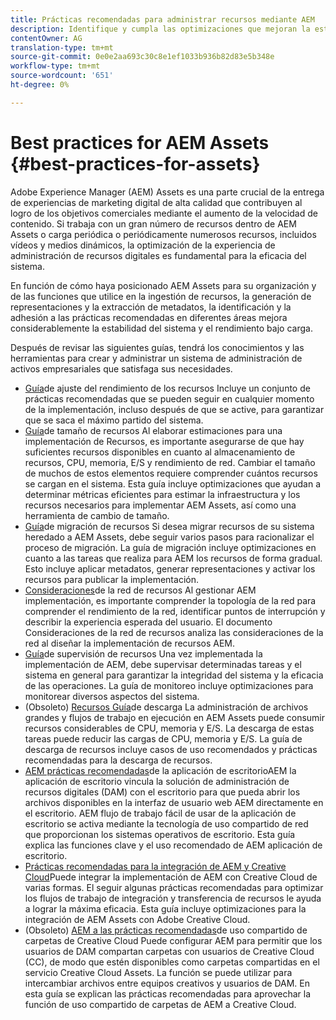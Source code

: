 ```yaml
---
title: Prácticas recomendadas para administrar recursos mediante AEM
description: Identifique y cumpla las optimizaciones que mejoran la estabilidad del sistema y el rendimiento bajo carga, según la implementación de AEM Assets y las características utilizadas para la ingesta y el procesamiento de recursos.
contentOwner: AG
translation-type: tm+mt
source-git-commit: 0e0e2aa693c30c8e1ef1033b936b82d83e5b348e
workflow-type: tm+mt
source-wordcount: '651'
ht-degree: 0%

---
```



# Best practices for AEM Assets {#best-practices-for-assets}

Adobe Experience Manager (AEM) Assets es una parte crucial de la entrega de experiencias de marketing digital de alta calidad que contribuyen al logro de los objetivos comerciales mediante el aumento de la velocidad de contenido. Si trabaja con un gran número de recursos dentro de AEM Assets o carga periódica o periódicamente numerosos recursos, incluidos vídeos y medios dinámicos, la optimización de la experiencia de administración de recursos digitales es fundamental para la eficacia del sistema.

En función de cómo haya posicionado AEM Assets para su organización y de las funciones que utilice en la ingestión de recursos, la generación de representaciones y la extracción de metadatos, la identificación y la adhesión a las prácticas recomendadas en diferentes áreas mejora considerablemente la estabilidad del sistema y el rendimiento bajo carga.

Después de revisar las siguientes guías, tendrá los conocimientos y las herramientas para crear y administrar un sistema de administración de activos empresariales que satisfaga sus necesidades.

* [Guía](performance-tuning-guidelines.md)de ajuste del rendimiento de los recursos Incluye un conjunto de prácticas recomendadas que se pueden seguir en cualquier momento de la implementación, incluso después de que se active, para garantizar que se saca el máximo partido del sistema.
* [Guía](assets-sizing-guide.md)de tamaño de recursos Al elaborar estimaciones para una implementación de Recursos, es importante asegurarse de que hay suficientes recursos disponibles en cuanto al almacenamiento de recursos, CPU, memoria, E/S y rendimiento de red. Cambiar el tamaño de muchos de estos elementos requiere comprender cuántos recursos se cargan en el sistema. Esta guía incluye optimizaciones que ayudan a determinar métricas eficientes para estimar la infraestructura y los recursos necesarios para implementar AEM Assets, así como una herramienta de cambio de tamaño.
* [Guía](assets-migration-guide.md)de migración de recursos Si desea migrar recursos de su sistema heredado a AEM Assets, debe seguir varios pasos para racionalizar el proceso de migración. La guía de migración incluye optimizaciones en cuanto a las tareas que realiza para AEM los recursos de forma gradual. Esto incluye aplicar metadatos, generar representaciones y activar los recursos para publicar la implementación.
* [Consideraciones](assets-network-considerations.md)de la red de recursos Al gestionar AEM implementación, es importante comprender la topología de la red para comprender el rendimiento de la red, identificar puntos de interrupción y describir la experiencia esperada del usuario. El documento Consideraciones de la red de recursos analiza las consideraciones de la red al diseñar la implementación de recursos AEM.
* [Guía](assets-monitoring-best-practices.md)de supervisión de recursos Una vez implementada la implementación de AEM, debe supervisar determinadas tareas y el sistema en general para garantizar la integridad del sistema y la eficacia de las operaciones. La guía de monitoreo incluye optimizaciones para monitorear diversos aspectos del sistema.
* (Obsoleto) [Recursos Guía](assets-offloading-best-practices.md)de descarga La administración de archivos grandes y flujos de trabajo en ejecución en AEM Assets puede consumir recursos considerables de CPU, memoria y E/S. La descarga de estas tareas puede reducir las cargas de CPU, memoria y E/S. La guía de descarga de recursos incluye casos de uso recomendados y prácticas recomendadas para la descarga de recursos.
* [AEM prácticas recomendadas](https://helpx.adobe.com/experience-manager/desktop-app/aem-desktop-app-best-practices.html)de la aplicación de escritorioAEM la aplicación de escritorio vincula la solución de administración de recursos digitales (DAM) con el escritorio para que pueda abrir los archivos disponibles en la interfaz de usuario web AEM directamente en el escritorio. AEM flujo de trabajo fácil de usar de la aplicación de escritorio se activa mediante la tecnología de uso compartido de red que proporcionan los sistemas operativos de escritorio. Esta guía explica las funciones clave y el uso recomendado de AEM aplicación de escritorio.
* [Prácticas recomendadas para la integración de AEM y Creative Cloud](aem-cc-integration-best-practices.md)Puede integrar la implementación de AEM con Creative Cloud de varias formas. El seguir algunas prácticas recomendadas para optimizar los flujos de trabajo de integración y transferencia de recursos le ayuda a lograr la máxima eficacia. Esta guía incluye optimizaciones para la integración de AEM Assets con Adobe Creative Cloud.
* (Obsoleto) [AEM a las prácticas recomendadas](aem-cc-folder-sharing-best-practices.md)de uso compartido de carpetas de Creative Cloud Puede configurar AEM para permitir que los usuarios de DAM compartan carpetas con usuarios de Creative Cloud (CC), de modo que estén disponibles como carpetas compartidas en el servicio Creative Cloud Assets. La función se puede utilizar para intercambiar archivos entre equipos creativos y usuarios de DAM. En esta guía se explican las prácticas recomendadas para aprovechar la función de uso compartido de carpetas de AEM a Creative Cloud.
